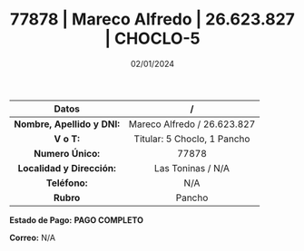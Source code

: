 ﻿---
title: 77878 | Mareco Alfredo | 26.623.827 | CHOCLO-5
date: 02/01/2024
draft: false
tags: ['toninas', 'titular', 'choclo']
---

|          **Datos**          |  /  |
|:---------------------------:|:---:|
| **Nombre, Apellido y DNI:** | Mareco Alfredo / 26.623.827 |
|          **V o T:**         | Titular: 5 Choclo, 1 Pancho |
|      **Numero Único:**      | 77878 |
|  **Localidad y Dirección:** | Las Toninas / N/A |
|        **Teléfono:**        | N/A |
|          **Rubro**          | Pancho |

**Estado de Pago:** **PAGO COMPLETO**

**Correo:** N/A
